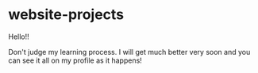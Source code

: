 # website-projects

Hello!!

Don't judge my learning process. I will get much better very soon and you can see it all on my profile as it happens!